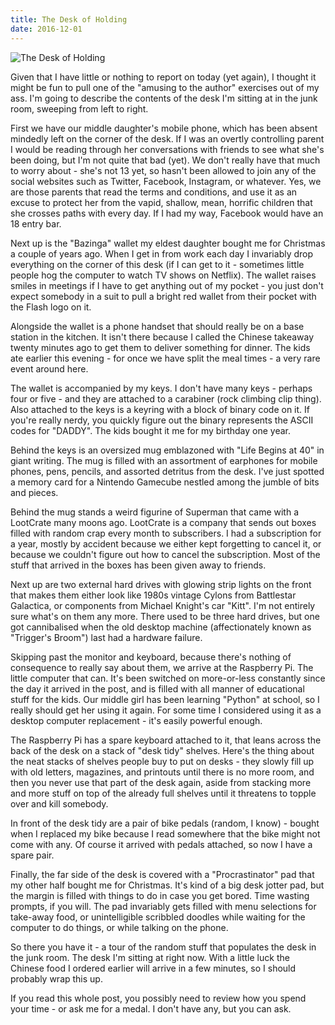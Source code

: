 ```yaml
---
title: The Desk of Holding
date: 2016-12-01
---
```


![The Desk of Holding](https://source.unsplash.com/X6cChncECA8/1600x900)

Given that I have little or nothing to report on today (yet again), I thought it might be fun to pull one of the "amusing to the author" exercises out of my ass. I'm going to describe the contents of the desk I'm sitting at in the junk room, sweeping from left to right.

First we have our middle daughter's mobile phone, which has been absent mindedly left on the corner of the desk. If I was an overtly controlling parent I would be reading through her conversations with friends to see what she's been doing, but I'm not quite that bad (yet). We don't really have that much to worry about - she's not 13 yet, so hasn't been allowed to join any of the social websites such as Twitter, Facebook, Instagram, or whatever. Yes, we are those parents that read the terms and conditions, and use it as an excuse to protect her from the vapid, shallow, mean, horrific children that she crosses paths with every day. If I had my way, Facebook would have an 18 entry bar.

Next up is the "Bazinga" wallet my eldest daughter bought me for Christmas a couple of years ago. When I get in from work each day I invariably drop everything on the corner of this desk (if I can get to it - sometimes little people hog the computer to watch TV shows on Netflix). The wallet raises smiles in meetings if I have to get anything out of my pocket - you just don't expect somebody in a suit to pull a bright red wallet from their pocket with the Flash logo on it.

Alongside the wallet is a phone handset that should really be on a base station in the kitchen. It isn't there because I called the Chinese takeaway twenty minutes ago to get them to deliver something for dinner. The kids ate earlier this evening - for once we have split the meal times - a very rare event around here.

The wallet is accompanied by my keys. I don't have many keys - perhaps four or five - and they are attached to a carabiner (rock climbing clip thing). Also attached to the keys is a keyring with a block of binary code on it. If you're really nerdy, you quickly figure out the binary represents the ASCII codes for "DADDY". The kids bought it me for my birthday one year.

Behind the keys is an oversized mug emblazoned with "Life Begins at 40" in giant writing. The mug is filled with an assortment of earphones for mobile phones, pens, pencils, and assorted detritus from the desk. I've just spotted a memory card for a Nintendo Gamecube nestled among the jumble of bits and pieces.

Behind the mug stands a weird figurine of Superman that came with a LootCrate many moons ago. LootCrate is a company that sends out boxes filled with random crap every month to subscribers. I had a subscription for a year, mostly by accident because we either kept forgetting to cancel it, or because we couldn't figure out how to cancel the subscription. Most of the stuff that arrived in the boxes has been given away to friends.

Next up are two external hard drives with glowing strip lights on the front that makes them either look like 1980s vintage Cylons from Battlestar Galactica, or components from Michael Knight's car "Kitt". I'm not entirely sure what's on them any more. There used to be three hard drives, but one got cannibalised when the old desktop machine (affectionately known as "Trigger's Broom") last had a hardware failure.

Skipping past the monitor and keyboard, because there's nothing of consequence to really say about them, we arrive at the Raspberry Pi. The little computer that can. It's been switched on more-or-less constantly since the day it arrived in the post, and is filled with all manner of educational stuff for the kids. Our middle girl has been learning "Python" at school, so I really should get her using it again. For some time I considered using it as a desktop computer replacement - it's easily powerful enough.

The Raspberry Pi has a spare keyboard attached to it, that leans across the back of the desk on a stack of "desk tidy" shelves. Here's the thing about the neat stacks of shelves people buy to put on desks - they slowly fill up with old letters, magazines, and printouts until there is no more room, and then you never use that part of the desk again, aside from stacking more and more stuff on top of the already full shelves until it threatens to topple over and kill somebody.

In front of the desk tidy are a pair of bike pedals (random, I know) - bought when I replaced my bike because I read somewhere that the bike might not come with any. Of course it arrived with pedals attached, so now I have a spare pair.

Finally, the far side of the desk is covered with a "Procrastinator" pad that my other half bought me for Christmas. It's kind of a big desk jotter pad, but the margin is filled with things to do in case you get bored. Time wasting prompts, if you will. The pad invariably gets filled with menu selections for take-away food, or unintelligible scribbled doodles while waiting for the computer to do things, or while talking on the phone.

So there you have it - a tour of the random stuff that populates the desk in the junk room. The desk I'm sitting at right now. With a little luck the Chinese food I ordered earlier will arrive in a few minutes, so I should probably wrap this up.

If you read this whole post, you possibly need to review how you spend your time - or ask me for a medal. I don't have any, but you can ask.